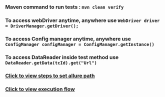 ### Maven command to run tests : `mvn clean verify`

### To access webDriver anytime, anywhere use `WebDriver driver = DriverManager.getDriver();`

### To access Config manager anytime, anywhere use `ConfigManager configManager = ConfigManager.getInstance()`

### To access DataReader inside test method use `DataReader.getData(tcId).get("Url")`

### [Click to view steps to set allure path](documents/How-to-set-allure-path.docx)

### [Click to view execution flow](documents/Execution-Flow.png)